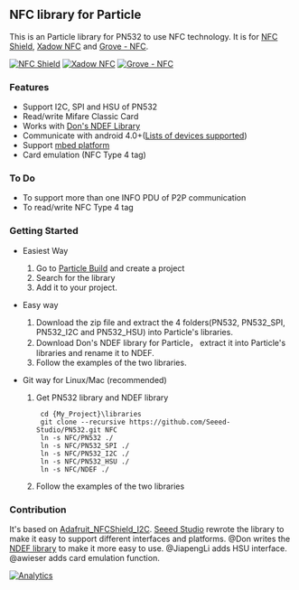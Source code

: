 ## NFC library for Particle

This is an Particle library for PN532 to use NFC technology.
It is for [NFC Shield](http://goo.gl/Cac2OH), [Xadow NFC](http://goo.gl/qBZMt0) and [Grove - NFC](http://goo.gl/L3Uw5G).

[![NFC Shield](http://www.seeedstudio.com/depot/bmz_cache/2/2d9e045860b92102231b021a11ebe01b.image.90x67.jpg)](http://goo.gl/Cac2OH)
[![Xadow NFC](http://www.seeedstudio.com/depot/bmz_cache/d/d5f551a693fee5342877864ca5580cb6.image.114x85.jpg)](http://goo.gl/qBZMt0)
[![Grove - NFC](http://www.seeedstudio.com/depot/bmz_cache/0/0170da02ed762650524f1d6bdbe1eae5.image.114x85.jpg)](http://goo.gl/L3Uw5G)

### Features
+ Support I2C, SPI and HSU of PN532
+ Read/write Mifare Classic Card
+ Works with [Don's NDEF Library](http://goo.gl/jDjsXl)
+ Communicate with android 4.0+([Lists of devices supported](https://github.com/Seeed-Studio/PN532/wiki/List-of-devices-supported))
+ Support [mbed platform](http://goo.gl/kGPovZ)
+ Card emulation (NFC Type 4 tag)

### To Do
+ To support more than one INFO PDU of P2P communication
+ To read/write NFC Type 4 tag

### Getting Started
+ Easiest Way

  1. Go to [Particle Build](https://build.particle.io) and create a project
  2. Search for the library
  3. Add it to your project.


+ Easy way

  1. Download the zip file and extract the 4 folders(PN532, PN532_SPI, PN532_I2C and PN532_HSU) into Particle's libraries.
  2. Download Don's NDEF library for Particle， extract it into Particle's libraries and rename it to NDEF.
  3. Follow the examples of the two libraries.

+ Git way for Linux/Mac (recommended)

  1. Get PN532 library and NDEF library

          cd {My_Project}\libraries  
          git clone --recursive https://github.com/Seeed-Studio/PN532.git NFC
          ln -s NFC/PN532 ./
          ln -s NFC/PN532_SPI ./
          ln -s NFC/PN532_I2C ./
          ln -s NFC/PN532_HSU ./
          ln -s NFC/NDEF ./

  2. Follow the examples of the two libraries

### Contribution
It's based on [Adafruit_NFCShield_I2C](http://goo.gl/pk3FdB). 
[Seeed Studio](http://goo.gl/zh1iQh) rewrote the library to make it easy to support different interfaces and platforms. 
@Don writes the [NDEF library](http://goo.gl/jDjsXl) to make it more easy to use. 
@JiapengLi adds HSU interface.
@awieser adds card emulation function.

[![Analytics](https://ga-beacon.appspot.com/UA-46589105-3/PN532)](https://github.com/igrigorik/ga-beacon)
